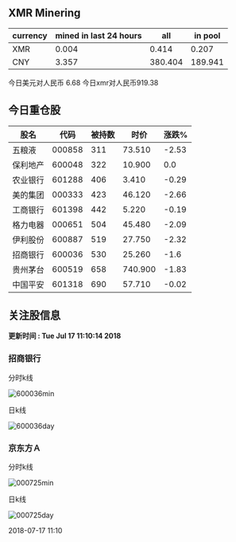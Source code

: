 ## XMR Minering

|currency|mined in last 24 hours|all|in pool|
|---|---|---|---|
|XMR|0.004|0.414|0.207|
|CNY|3.357|380.404|189.941|

今日美元对人民币 6.68	今日xmr对人民币919.38


## 今日重仓股 

|股名|代码|被持数|时价|涨跌%|
|---|---|---|---|---|
|五粮液|000858|311|73.510|-2.53|
|保利地产|600048|322|10.900|0.0|
|农业银行|601288|406|3.410|-0.29|
|美的集团|000333|423|46.120|-2.66|
|工商银行|601398|442|5.220|-0.19|
|格力电器|000651|504|45.480|-2.09|
|伊利股份|600887|519|27.750|-2.32|
|招商银行|600036|530|25.260|-1.6|
|贵州茅台|600519|658|740.900|-1.83|
|中国平安|601318|690|57.710|-0.02|

## 关注股信息
**更新时间 : Tue Jul 17 11:10:14 2018**
### 招商银行 
分时k线

![600036min](http://image.sinajs.cn/newchart/min/n/sh600036.gif)

日k线

![600036day](http://image.sinajs.cn/newchart/daily/n/sh600036.gif)

### 京东方Ａ 
分时k线

![000725min](http://image.sinajs.cn/newchart/min/n/sz000725.gif)

日k线

![000725day](http://image.sinajs.cn/newchart/daily/n/sz000725.gif)

2018-07-17 11:10